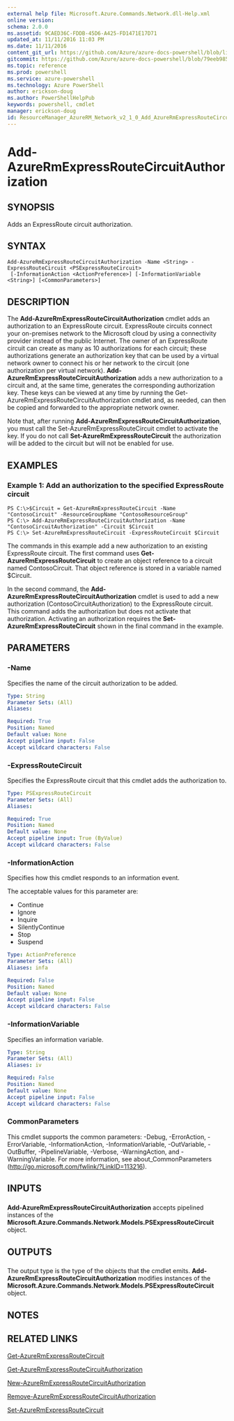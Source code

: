 ```yaml
---
external help file: Microsoft.Azure.Commands.Network.dll-Help.xml
online version: 
schema: 2.0.0
ms.assetid: 9CAED36C-FDDB-45D6-A425-FD1471E17D71
updated_at: 11/11/2016 11:03 PM
ms.date: 11/11/2016
content_git_url: https://github.com/Azure/azure-docs-powershell/blob/live/azureps-cmdlets-docs/ResourceManager/AzureRM.Network/v2.1.0/Add-AzureRmExpressRouteCircuitAuthorization.md
gitcommit: https://github.com/Azure/azure-docs-powershell/blob/79eeb985ea480979357fb4695832a0c3d29a48bf/azureps-cmdlets-docs/ResourceManager/AzureRM.Network/v2.1.0/Add-AzureRmExpressRouteCircuitAuthorization.md
ms.topic: reference
ms.prod: powershell
ms.service: azure-powershell
ms.technology: Azure PowerShell
author: erickson-doug
ms.author: PowerShellHelpPub
keywords: powershell, cmdlet
manager: erickson-doug
id: ResourceManager_AzureRM_Network_v2_1_0_Add_AzureRmExpressRouteCircuitAuthorization_md
---
```


# Add-AzureRmExpressRouteCircuitAuthorization

## SYNOPSIS
Adds an ExpressRoute circuit authorization.

## SYNTAX

```
Add-AzureRmExpressRouteCircuitAuthorization -Name <String> -ExpressRouteCircuit <PSExpressRouteCircuit>
 [-InformationAction <ActionPreference>] [-InformationVariable <String>] [<CommonParameters>]
```

## DESCRIPTION
The **Add-AzureRmExpressRouteCircuitAuthorization** cmdlet adds an authorization to an ExpressRoute circuit.
ExpressRoute circuits connect your on-premises network to the Microsoft cloud by using a connectivity provider instead of the public Internet.
The owner of an ExpressRoute circuit can create as many as 10 authorizations for each circuit; these authorizations generate an authorization key that can be used by a virtual network owner to connect his or her network to the circuit (one authorization per virtual network).
**Add-AzureRmExpressRouteCircuitAuthorization** adds a new authorization to a circuit and, at the same time, generates the corresponding authorization key.
These keys can be viewed at any time by running the Get-AzureRmExpressRouteCircuitAuthorization cmdlet and, as needed, can then be copied and forwarded to the appropriate network owner.

Note that, after running **Add-AzureRmExpressRouteCircuitAuthorization**, you must call the Set-AzureRmExpressRouteCircuit cmdlet to activate the key.
If you do not call **Set-AzureRmExpressRouteCircuit** the authorization will be added to the circuit but will not be enabled for use.

## EXAMPLES

### Example 1: Add an authorization to the specified ExpressRoute circuit
```
PS C:\>$Circuit = Get-AzureRmExpressRouteCircuit -Name "ContosoCircuit" -ResourceGroupName "ContosoResourceGroup"
PS C:\> Add-AzureRmExpressRouteCircuitAuthorization -Name "ContosoCircuitAuthorization" -Circuit $Circuit
PS C:\> Set-AzureRmExpressRouteCircuit -ExpressRouteCircuit $Circuit
```

The commands in this example add a new authorization to an existing ExpressRoute circuit.
The first command uses **Get-AzureRmExpressRouteCircuit** to create an object reference to a circuit named ContosoCircuit.
That object reference is stored in a variable named $Circuit.

In the second command, the **Add-AzureRmExpressRouteCircuitAuthorization** cmdlet is used to add a new authorization (ContosoCircuitAuthorization) to the ExpressRoute circuit.
This command adds the authorization but does not activate that authorization.
Activating an authorization requires the **Set-AzureRmExpressRouteCircuit** shown in the final command in the example.

## PARAMETERS

### -Name
Specifies the name of the circuit authorization to be added.

```yaml
Type: String
Parameter Sets: (All)
Aliases: 

Required: True
Position: Named
Default value: None
Accept pipeline input: False
Accept wildcard characters: False
```

### -ExpressRouteCircuit
Specifies the ExpressRoute circuit that this cmdlet adds the authorization to.

```yaml
Type: PSExpressRouteCircuit
Parameter Sets: (All)
Aliases: 

Required: True
Position: Named
Default value: None
Accept pipeline input: True (ByValue)
Accept wildcard characters: False
```

### -InformationAction
Specifies how this cmdlet responds to an information event.

The acceptable values for this parameter are:

- Continue
- Ignore
- Inquire
- SilentlyContinue
- Stop
- Suspend

```yaml
Type: ActionPreference
Parameter Sets: (All)
Aliases: infa

Required: False
Position: Named
Default value: None
Accept pipeline input: False
Accept wildcard characters: False
```

### -InformationVariable
Specifies an information variable.

```yaml
Type: String
Parameter Sets: (All)
Aliases: iv

Required: False
Position: Named
Default value: None
Accept pipeline input: False
Accept wildcard characters: False
```

### CommonParameters
This cmdlet supports the common parameters: -Debug, -ErrorAction, -ErrorVariable, -InformationAction, -InformationVariable, -OutVariable, -OutBuffer, -PipelineVariable, -Verbose, -WarningAction, and -WarningVariable. For more information, see about_CommonParameters (http://go.microsoft.com/fwlink/?LinkID=113216).

## INPUTS

###  
**Add-AzureRmExpressRouteCircuitAuthorization** accepts pipelined instances of the **Microsoft.Azure.Commands.Network.Models.PSExpressRouteCircuit** object.

## OUTPUTS

###  
The output type is the type of the objects that the cmdlet emits.
**Add-AzureRmExpressRouteCircuitAuthorization** modifies instances of the **Microsoft.Azure.Commands.Network.Models.PSExpressRouteCircuit** object.

## NOTES

## RELATED LINKS

[Get-AzureRmExpressRouteCircuit](xref:ResourceManager/AzureRM.Network/v2.1.0/Get-AzureRmExpressRouteCircuit.md)

[Get-AzureRmExpressRouteCircuitAuthorization](xref:ResourceManager/AzureRM.Network/v2.1.0/Get-AzureRmExpressRouteCircuitAuthorization.md)

[New-AzureRmExpressRouteCircuitAuthorization](xref:ResourceManager/AzureRM.Network/v2.1.0/New-AzureRmExpressRouteCircuitAuthorization.md)

[Remove-AzureRmExpressRouteCircuitAuthorization](xref:ResourceManager/AzureRM.Network/v2.1.0/Remove-AzureRmExpressRouteCircuitAuthorization.md)

[Set-AzureRmExpressRouteCircuit](xref:ResourceManager/AzureRM.Network/v2.1.0/Set-AzureRmExpressRouteCircuit.md)


